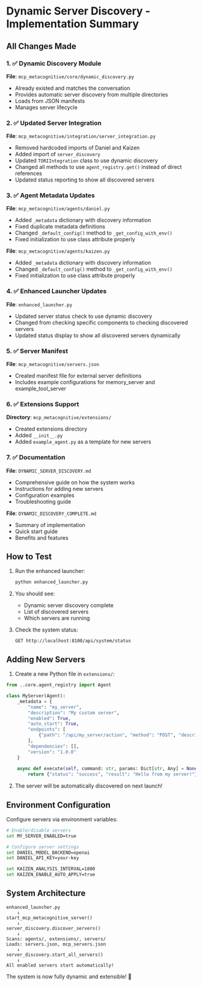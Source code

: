 # Dynamic Server Discovery - Implementation Summary

## All Changes Made

### 1. ✅ Dynamic Discovery Module
**File**: `mcp_metacognitive/core/dynamic_discovery.py`
- Already existed and matches the conversation
- Provides automatic server discovery from multiple directories
- Loads from JSON manifests
- Manages server lifecycle

### 2. ✅ Updated Server Integration
**File**: `mcp_metacognitive/integration/server_integration.py`
- Removed hardcoded imports of Daniel and Kaizen
- Added import of `server_discovery`
- Updated `TORIIntegration` class to use dynamic discovery
- Changed all methods to use `agent_registry.get()` instead of direct references
- Updated status reporting to show all discovered servers

### 3. ✅ Agent Metadata Updates
**File**: `mcp_metacognitive/agents/daniel.py`
- Added `_metadata` dictionary with discovery information
- Fixed duplicate metadata definitions
- Changed `_default_config()` method to `_get_config_with_env()`
- Fixed initialization to use class attribute properly

**File**: `mcp_metacognitive/agents/kaizen.py`
- Added `_metadata` dictionary with discovery information
- Changed `_default_config()` method to `_get_config_with_env()`
- Fixed initialization to use class attribute properly

### 4. ✅ Enhanced Launcher Updates
**File**: `enhanced_launcher.py`
- Updated server status check to use dynamic discovery
- Changed from checking specific components to checking discovered servers
- Updated status display to show all discovered servers dynamically

### 5. ✅ Server Manifest
**File**: `mcp_metacognitive/servers.json`
- Created manifest file for external server definitions
- Includes example configurations for memory_server and example_tool_server

### 6. ✅ Extensions Support
**Directory**: `mcp_metacognitive/extensions/`
- Created extensions directory
- Added `__init__.py`
- Added `example_agent.py` as a template for new servers

### 7. ✅ Documentation
**File**: `DYNAMIC_SERVER_DISCOVERY.md`
- Comprehensive guide on how the system works
- Instructions for adding new servers
- Configuration examples
- Troubleshooting guide

**File**: `DYNAMIC_DISCOVERY_COMPLETE.md`
- Summary of implementation
- Quick start guide
- Benefits and features

## How to Test

1. Run the enhanced launcher:
   ```bash
   python enhanced_launcher.py
   ```

2. You should see:
   - Dynamic server discovery complete
   - List of discovered servers
   - Which servers are running

3. Check the system status:
   ```
   GET http://localhost:8100/api/system/status
   ```

## Adding New Servers

1. Create a new Python file in `extensions/`:
```python
from ..core.agent_registry import Agent

class MyServer(Agent):
    _metadata = {
        "name": "my_server",
        "description": "My custom server",
        "enabled": True,
        "auto_start": True,
        "endpoints": [
            {"path": "/api/my_server/action", "method": "POST", "description": "Do something"}
        ],
        "dependencies": [],
        "version": "1.0.0"
    }
    
    async def execute(self, command: str, params: Dict[str, Any] = None):
        return {"status": "success", "result": "Hello from my server!"}
```

2. The server will be automatically discovered on next launch!

## Environment Configuration

Configure servers via environment variables:
```bash
# Enable/disable servers
set MY_SERVER_ENABLED=true

# Configure server settings
set DANIEL_MODEL_BACKEND=openai
set DANIEL_API_KEY=your-key

set KAIZEN_ANALYSIS_INTERVAL=1800
set KAIZEN_ENABLE_AUTO_APPLY=true
```

## System Architecture

```
enhanced_launcher.py
    ↓
start_mcp_metacognitive_server()
    ↓
server_discovery.discover_servers()
    ↓
Scans: agents/, extensions/, servers/
Loads: servers.json, mcp_servers.json
    ↓
server_discovery.start_all_servers()
    ↓
All enabled servers start automatically!
```

The system is now fully dynamic and extensible! 🚀
